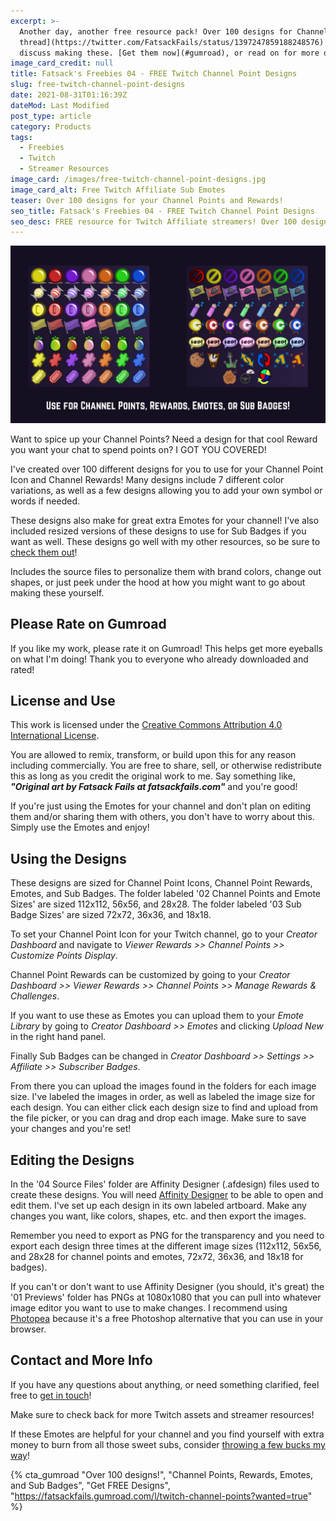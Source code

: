 ```yaml
---
excerpt: >-
  Another day, another free resource pack! Over 100 designs for Channel Points and Channel Rewards! You can read my [Twitter
  thread](https://twitter.com/FatsackFails/status/1397247859188248576) where I
  discuss making these. [Get them now](#gumroad), or read on for more details!
image_card_credit: null
title: Fatsack's Freebies 04 - FREE Twitch Channel Point Designs
slug: free-twitch-channel-point-designs
date: 2021-08-31T01:16:39Z
dateMod: Last Modified
post_type: article
category: Products
tags:
  - Freebies
  - Twitch
  - Streamer Resources
image_card: /images/free-twitch-channel-point-designs.jpg
image_card_alt: Free Twitch Affiliate Sub Emotes
teaser: Over 100 designs for your Channel Points and Rewards!
seo_title: Fatsack's Freebies 04 - FREE Twitch Channel Point Designs
seo_desc: FREE resource for Twitch Affiliate streamers! Over 100 designs for Channel Points and Channel Rewards! Use them on Twitch, Discord, Guilded, or Slack!
---
```

![Preview of over 100 designs. Caption reads, "Use for Channel Points, Rewards, Emotes, or Sub Badges!"](/images/free-twitch-channel-point-designs-preview.jpg)

Want to spice up your Channel Points? Need a design for that cool Reward you want your chat to spend points on? I GOT YOU COVERED!

I've created over 100 different designs for you to use for your Channel Point Icon and Channel Rewards! Many designs include 7 different color variations, as well as a few designs allowing you to add your own symbol or words if needed.

These designs also make for great extra Emotes for your channel! I've also included resized versions of these designs to use for Sub Badges if you want as well. These designs go well with my other resources, so be sure to [check them out](/category/products/)!

Includes the source files to personalize them with brand colors, change out shapes, or just peek under the hood at how you might want to go about making these yourself.

## Please Rate on Gumroad
If you like my work, please rate it on Gumroad! This helps get more eyeballs on what I'm doing! Thank you to everyone who already downloaded and rated!

## License and Use
This work is licensed under the [Creative Commons Attribution 4.0 International License](https://creativecommons.org/licenses/by/4.0/).

You are allowed to remix, transform, or build upon this for any reason including commercially. You are free to share, sell, or otherwise redistribute this as long as you credit the original work to me. Say something like, ***"Original art by Fatsack Fails at fatsackfails.com"*** and you're good!

If you're just using the Emotes for your channel and don't plan on editing them and/or sharing them with others, you don't have to worry about this. Simply use the Emotes and enjoy!

## Using the Designs
These designs are sized for Channel Point Icons, Channel Point Rewards, Emotes, and Sub Badges. The folder labeled '02 Channel Points and Emote Sizes' are sized 112x112, 56x56, and 28x28. The folder labeled '03 Sub Badge Sizes' are sized 72x72, 36x36, and 18x18.

To set your Channel Point Icon for your Twitch channel, go to your *Creator Dashboard* and navigate to *Viewer Rewards >> Channel Points >> Customize Points Display*.

Channel Point Rewards can be customized by going to your *Creator Dashboard >> Viewer Rewards >> Channel Points >> Manage Rewards & Challenges*.

If you want to use these as Emotes you can upload them to your *Emote Library* by going to *Creator Dashboard >> Emotes* and clicking *Upload New* in the right hand panel.

Finally Sub Badges can be changed in *Creator Dashboard >> Settings >> Affiliate >> Subscriber Badges*.

From there you can upload the images found in the folders for each image size. I've labeled the images in order, as well as labeled the image size for each design. You can either click each design size to find and upload from the file picker, or you can drag and drop each image. Make sure to save your changes and you're set!



## Editing the Designs
In the '04 Source Files' folder are Affinity Designer (.afdesign) files used to create these designs. You will need [Affinity Designer](https://affinity.serif.com/en-us/designer/) to be able to open and edit them. I've set up each design in its own labeled artboard. Make any changes you want, like colors, shapes, etc. and then export the images.

Remember you need to export as PNG for the transparency and you need to export each design three times at the different image sizes (112x112, 56x56, and 28x28 for channel points and emotes, 72x72, 36x36, and 18x18 for badges).

If you can't or don't want to use Affinity Designer (you should, it's great) the '01 Previews' folder has PNGs at 1080x1080 that you can pull into whatever image editor you want to use to make changes. I recommend using [Photopea](https://photopea.com) because it's a free Photoshop alternative that you can use in your browser.


## Contact and More Info
If you have any questions about anything, or need something clarified, feel free to [get in touch](/contact)!

Make sure to check back for more Twitch assets and streamer resources!

If these Emotes are helpful for your channel and you find yourself with extra money to burn from all those sweet subs, consider [throwing a few bucks my way](/support)!

{% cta_gumroad "Over 100 designs!", "Channel Points, Rewards, Emotes, and Sub Badges", "Get FREE Designs", "https://fatsackfails.gumroad.com/l/twitch-channel-points?wanted=true" %}
